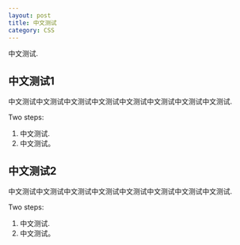 ```yaml
---
layout: post
title: 中文测试
category: CSS
---
```


中文测试. 

## 中文测试1

中文测试中文测试中文测试中文测试中文测试中文测试中文测试中文测试.

Two steps:

1. 中文测试.
2. 中文测试。

## 中文测试2

中文测试中文测试中文测试中文测试中文测试中文测试中文测试中文测试.

Two steps:

1. 中文测试.
2. 中文测试。